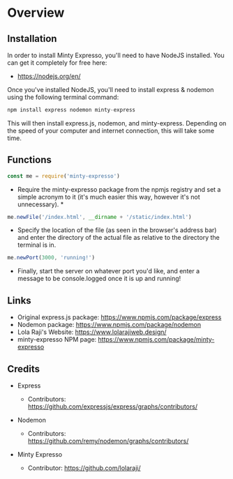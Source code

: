 # Overview #
## Installation ##
In order to install Minty Expresso, you'll need to have NodeJS installed. You can get it completely for free here:
  * https://nodejs.org/en/

Once you've installed NodeJS, you'll need to install express & nodemon using the following terminal command:

``` javascript
npm install express nodemon minty-express
```
This will then install express.js, nodemon, and minty-express. Depending on the speed of your computer and internet connection, this will take some time.

## Functions ##

``` javascript
const me = require('minty-expresso')
```
* Require the minty-expresso package from the npmjs registry and set a simple acronym to it (it's much easier this way, however it's not unnecessary). *

``` javascript
me.newFile('/index.html', __dirname + '/static/index.html')
```

* Specify the location of the file (as seen in the browser's address bar) and enter the directory of the actual file as relative to the directory the terminal is in.

``` javascript
me.newPort(3000, 'running!')
```

* Finally, start the server on whatever port you'd like, and enter a message to be console.logged once it is up and running!

## Links ##

* Original express.js package: https://www.npmjs.com/package/express
* Nodemon package: https://www.npmjs.com/package/nodemon
* Lola Raji's  Website: https://www.lolarajiweb.design/
* minty-expresso NPM page: https://www.npmjs.com/package/minty-expresso

## Credits ##
* Express

    * Contributors: https://github.com/expressjs/express/graphs/contributors/

* Nodemon

    * Contributors: https://github.com/remy/nodemon/graphs/contributors/

* Minty Expresso

    * Contributor: https://github.com/lolaraji/
